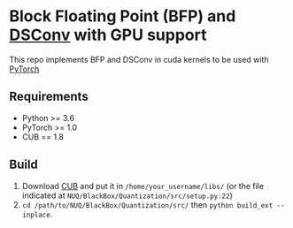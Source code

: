 # Block Floating Point (BFP) and [DSConv](https://arxiv.org/abs/1901.01928) with GPU support

This repo implements BFP and DSConv in cuda kernels to be used with [PyTorch](https://pytorch.org/)

## Requirements

* Python >= 3.6
* PyTorch >= 1.0
* CUB == 1.8

## Build

1. Download [CUB](https://github.com/NVlabs/cub) and put it in `/home/your_username/libs/` (or the file indicated at `NUQ/BlackBox/Quantization/src/setup.py:22`)
2. `cd /path/to/NUQ/BlackBox/Quantization/src/` then `python build_ext --inplace`.
